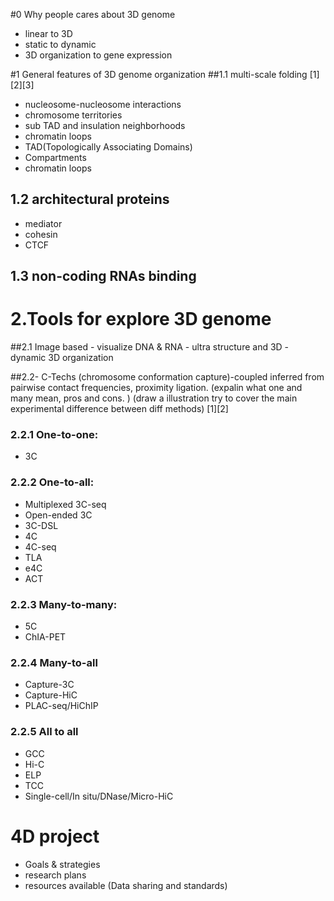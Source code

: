 #0 Why people cares about 3D genome 
- linear to 3D
- static to dynamic
- 3D organization to gene expression 


#1 General features of 3D genome organization 
##1.1 multi-scale folding 
[1][2][3]
- nucleosome-nucleosome interactions
- chromosome territories
- sub TAD and insulation neighborhoods
- chromatin loops
- TAD(Topologically Associating Domains)
- Compartments
- chromatin loops

## 1.2 architectural proteins
- mediator
- cohesin
- CTCF

## 1.3 non-coding RNAs binding 



# 2.Tools for explore 3D genome
##2.1 Image based
    - visualize DNA & RNA
    - ultra structure and 3D
    - dynamic 3D organization
    
##2.2- C-Techs (chromosome conformation capture)-coupled 
inferred from pairwise contact frequencies, proximity ligation. 
(expalin what one and many mean, pros and cons. )
(draw a illustration try to cover the main experimental difference between diff methods)
[1][2] 
### 2.2.1 One-to-one:
- 3C

### 2.2.2 One-to-all:
- Multiplexed 3C-seq
- Open-ended 3C
- 3C-DSL
- 4C
- 4C-seq
- TLA
- e4C
- ACT

### 2.2.3 Many-to-many:
- 5C
- ChIA-PET 

### 2.2.4 Many-to-all
- Capture-3C
- Capture-HiC
- PLAC-seq/HiChIP

### 2.2.5 All to all 
- GCC
- Hi-C
- ELP
- TCC
- Single-cell/In situ/DNase/Micro-HiC



# 4D project
- Goals & strategies
- research plans
- resources available (Data sharing and standards)







